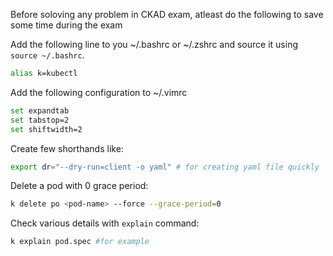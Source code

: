 Before soloving any problem in CKAD exam, atleast do the following to save some time during the exam

Add the following line to you ~/.bashrc or ~/.zshrc and source it using `source ~/.bashrc`.

```bash
alias k=kubectl
```

Add the following configuration to ~/.vimrc

```bash
set expandtab
set tabstop=2
set shiftwidth=2
```

Create few shorthands like:
```bash
export dr="--dry-run=client -o yaml" # for creating yaml file quickly
```

Delete a pod with 0 grace period:
```bash
k delete po <pod-name> --force --grace-period=0
```

Check various details with `explain` command:
```bash
k explain pod.spec #for example
```

